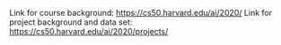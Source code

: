 Link for course background: https://cs50.harvard.edu/ai/2020/
Link for project background and data set: https://cs50.harvard.edu/ai/2020/projects/
